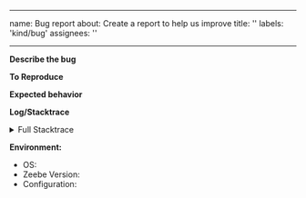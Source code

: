 <!-- For existing Camunda Customers,
please also use our [Support Channels](https://camunda.com/services/support/) to get priority assistance -->

---

name: Bug report
about: Create a report to help us improve
title: ''
labels: 'kind/bug'
assignees: ''

---

**Describe the bug**

<!-- A clear and concise description of what the bug is. -->

**To Reproduce**

<!--
Steps to reproduce the behavior

If possible add a minimal reproducer code sample
- when using the Java client: https://github.com/zeebe-io/zeebe-test-template-java

-->

**Expected behavior**

<!-- A clear and concise description of what you expected to happen. -->

**Log/Stacktrace**

<!-- If possible add the full stacktrace or Zeebe log which contains the issue. -->

<details><summary>Full Stacktrace</summary>
 <p>

```
<STACKTRACE>
```

</p>
</details>

**Environment:**
- OS: <!-- [e.g. Linux] -->
- Zeebe Version: <!-- [e.g. 0.20.0] -->
- Configuration: <!-- [e.g. exporters etc.] -->
